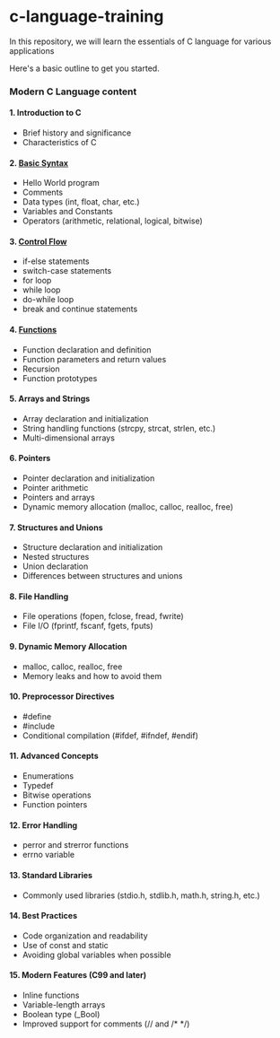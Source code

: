 # c-language-training
In this repository, we will learn the essentials of C language for various applications

Here's a basic outline to get you started.

### Modern C Language content

#### 1. **Introduction to C**
   - Brief history and significance
   - Characteristics of C

#### 2. [Basic Syntax](https://github.com/p00uya/c-language-training/blob/main/BasicSyntax.c)
   - Hello World program
   - Comments
   - Data types (int, float, char, etc.)
   - Variables and Constants
   - Operators (arithmetic, relational, logical, bitwise)

#### 3. [Control Flow](https://github.com/p00uya/c-language-training/blob/main/Loops.c)
   - if-else statements
   - switch-case statements
   - for loop
   - while loop
   - do-while loop
   - break and continue statements

#### 4. [Functions](https://github.com/p00uya/c-language-training/blob/main/function.c)
   - Function declaration and definition
   - Function parameters and return values
   - Recursion
   - Function prototypes

#### 5. **Arrays and Strings**
   - Array declaration and initialization
   - String handling functions (strcpy, strcat, strlen, etc.)
   - Multi-dimensional arrays

#### 6. **Pointers**
   - Pointer declaration and initialization
   - Pointer arithmetic
   - Pointers and arrays
   - Dynamic memory allocation (malloc, calloc, realloc, free)

#### 7. **Structures and Unions**
   - Structure declaration and initialization
   - Nested structures
   - Union declaration
   - Differences between structures and unions

#### 8. **File Handling**
   - File operations (fopen, fclose, fread, fwrite)
   - File I/O (fprintf, fscanf, fgets, fputs)

#### 9. **Dynamic Memory Allocation**
   - malloc, calloc, realloc, free
   - Memory leaks and how to avoid them

#### 10. **Preprocessor Directives**
   - #define
   - #include
   - Conditional compilation (#ifdef, #ifndef, #endif)

#### 11. **Advanced Concepts**
   - Enumerations
   - Typedef
   - Bitwise operations
   - Function pointers

#### 12. **Error Handling**
   - perror and strerror functions
   - errno variable

#### 13. **Standard Libraries**
   - Commonly used libraries (stdio.h, stdlib.h, math.h, string.h, etc.)

#### 14. **Best Practices**
   - Code organization and readability
   - Use of const and static
   - Avoiding global variables when possible

#### 15. **Modern Features (C99 and later)**
   - Inline functions
   - Variable-length arrays
   - Boolean type (_Bool)
   - Improved support for comments (// and /* */)


